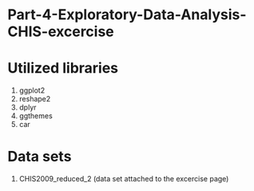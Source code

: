 # Part-4-Exploratory-Data-Analysis-CHIS-excercise

# Utilized libraries
1. ggplot2
2. reshape2
3. dplyr
4. ggthemes
5. car

# Data sets
1. CHIS2009_reduced_2 (data set attached to the excercise page)
